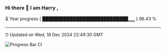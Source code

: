### Hi there 👋 I am Harry , 

⏳ Year progress { ████████████████████████████▁▁ } 96.43 %

---

⏰ Updated on Wed, 18 Dec 2024 22:49:30 GMT

![Progress Bar CI](https://github.com/duykhang68/duykhang68/workflows/Progress%20Bar%20CI/badge.svg)
